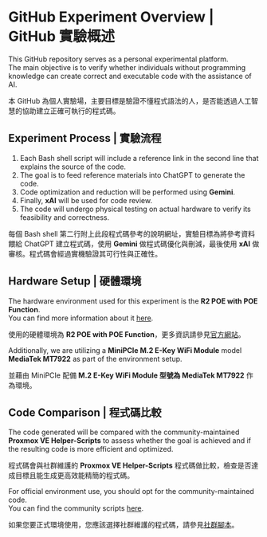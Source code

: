# GitHub Experiment Overview | GitHub 實驗概述

This GitHub repository serves as a personal experimental platform.  
The main objective is to verify whether individuals without programming knowledge can create correct and executable code with the assistance of AI.

本 GitHub 為個人實驗場，主要目標是驗證不懂程式語法的人，是否能透過人工智慧的協助建立正確可執行的程式碼。

## Experiment Process | 實驗流程

1. Each Bash shell script will include a reference link in the second line that explains the source of the code.
2. The goal is to feed reference materials into ChatGPT to generate the code.
3. Code optimization and reduction will be performed using **Gemini**.
4. Finally, **xAI** will be used for code review.
5. The code will undergo physical testing on actual hardware to verify its feasibility and correctness.

每個 Bash shell 第二行附上此段程式碼參考的說明網址，實驗目標為將參考資料餵給 ChatGPT 建立程式碼，使用 **Gemini** 做程式碼優化與刪減，最後使用 **xAI** 做審核。程式碼會經過實機驗證其可行性與正確性。

## Hardware Setup | 硬體環境

The hardware environment used for this experiment is the **R2 POE with POE Function**.  
You can find more information about it [here](https://www.ikoolcore.com/en-tw/products/ikoolcore-r2-poe-firewall).

使用的硬體環境為 **R2 POE with POE Function**，更多資訊請參見[官方網站](https://www.ikoolcore.com/en-tw/products/ikoolcore-r2-poe-firewall)。

Additionally, we are utilizing a **MiniPCIe M.2 E-Key WiFi Module** model **MediaTek MT7922** as part of the environment setup.

並藉由 MiniPCIe 配備 **M.2 E-Key WiFi Module 型號為 MediaTek MT7922** 作為環境。

## Code Comparison | 程式碼比較

The code generated will be compared with the community-maintained **Proxmox VE Helper-Scripts** to assess whether the goal is achieved and if the resulting code is more efficient and optimized.

程式碼會與社群維護的 **Proxmox VE Helper-Scripts** 程式碼做比較，檢查是否達成目標且能生成更高效能精簡的程式碼。

For official environment use, you should opt for the community-maintained code.  
You can find the community scripts [here](https://community-scripts.github.io/ProxmoxVE/scripts).

如果您要正式環境使用，您應該選擇社群維護的程式碼，請參見[社群腳本](https://community-scripts.github.io/ProxmoxVE/scripts)。
